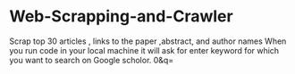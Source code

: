 # Web-Scrapping-and-Crawler
Scrap top 30 articles , links to the paper ,abstract, and author names
When you run code in your local machine it will ask for enter keyword for which you want to search on Google scholor.
0&q=<your keyword> 
